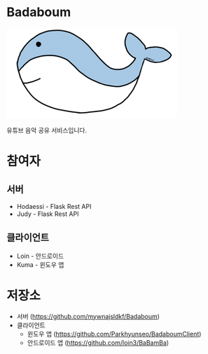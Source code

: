 # Badaboum
![](https://github.com/mywnajsldkf/Badaboum/blob/master/picture/image1.png)

유튜브 음악 공유 서비스입니다.

# 참여자
## 서버
* Hodaessi - Flask Rest API
* Judy - Flask Rest API

## 클라이언트
* Loin - 안드로이드
* Kuma - 윈도우 앱

# 저장소
* 서버 (https://github.com/mywnajsldkf/Badaboum)
* 클라이언트
  * 윈도우 앱 (https://github.com/Parkhyunseo/BadaboumClient)
  * 안드로이드 앱 (https://github.com/loin3/BaBamBa)

